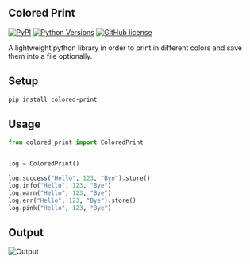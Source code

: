 Colored Print
-----------------------
[![PyPI](https://img.shields.io/pypi/v/mix-mavis)](https://pypi.org/project/colored-print/)
[![Python Versions](https://img.shields.io/pypi/pyversions/wfuzz)](https://pypi.org/project/colored-print/)
[![GitHub license](https://img.shields.io/badge/license-MIT-blue.svg)](https://raw.githubusercontent.com/etingof/pysnmp/master/LICENSE.rst)

A lightweight python library in order to print in different colors and save them into a file optionally.


## Setup

```bash
pip install colored-print 
```

## Usage

```python
from colored_print import ColoredPrint


log = ColoredPrint()

log.success("Hello", 123, "Bye").store()
log.info("Hello", 123, "Bye")
log.warn("Hello", 123, "Bye")
log.err("Hello", 123, "Bye").store()
log.pink("Hello", 123, "Bye")

```

## Output

![Output](https://i.stack.imgur.com/HMVP6.png)
